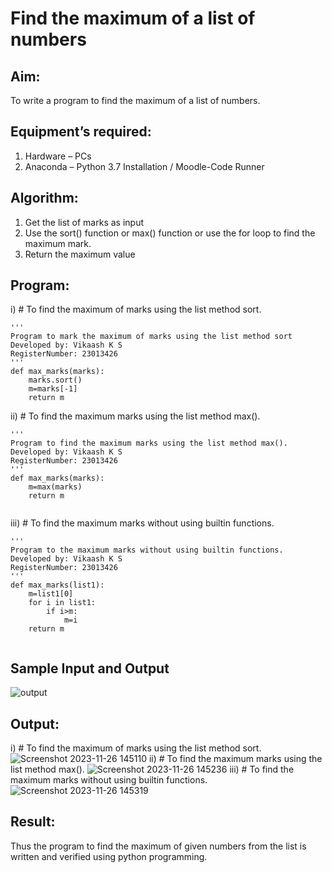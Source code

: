 # Find the maximum of a list of numbers
## Aim:
To write a program to find the maximum of a list of numbers.
## Equipment’s required:
1.	Hardware – PCs
2.	Anaconda – Python 3.7 Installation / Moodle-Code Runner
## Algorithm:
1.	Get the list of marks as input
2.	Use the sort() function or max() function or use the for loop to find the maximum mark.
3.	Return the maximum value
## Program:

i)	# To find the maximum of marks using the list method sort.
~~~
''' 
Program to mark the maximum of marks using the list method sort
Developed by: Vikaash K S
RegisterNumber: 23013426
'''
def max_marks(marks):
    marks.sort()
    m=marks[-1]
    return m
~~~

ii)	# To find the maximum marks using the list method max().
~~~
''' 
Program to find the maximum marks using the list method max().
Developed by: Vikaash K S
RegisterNumber: 23013426
'''
def max_marks(marks):
    m=max(marks)
    return m


~~~

iii) # To find the maximum marks without using builtin functions.
~~~
''' 
Program to the maximum marks without using builtin functions.
Developed by: Vikaash K S
RegisterNumber: 23013426
'''
def max_marks(list1):
    m=list1[0]
    for i in list1:
        if i>m:
            m=i
    return m


~~~
## Sample Input and Output
![output](./img/max_marks1.jpg) 

## Output:
i)	# To find the maximum of marks using the list method sort.
![Screenshot 2023-11-26 145110](https://github.com/Vikaash19/FindMaximum/assets/148514589/aae40c2a-8196-4d95-90ed-4c7cb711cf34)
ii)	# To find the maximum marks using the list method max().
![Screenshot 2023-11-26 145236](https://github.com/Vikaash19/FindMaximum/assets/148514589/546c3221-57ed-4458-96b9-e77c0f4ade45)
iii) # To find the maximum marks without using builtin functions.
![Screenshot 2023-11-26 145319](https://github.com/Vikaash19/FindMaximum/assets/148514589/466114d7-38e5-46b5-bd00-af0cd5643522)

## Result:
Thus the program to find the maximum of given numbers from the list is written and verified using python programming.
